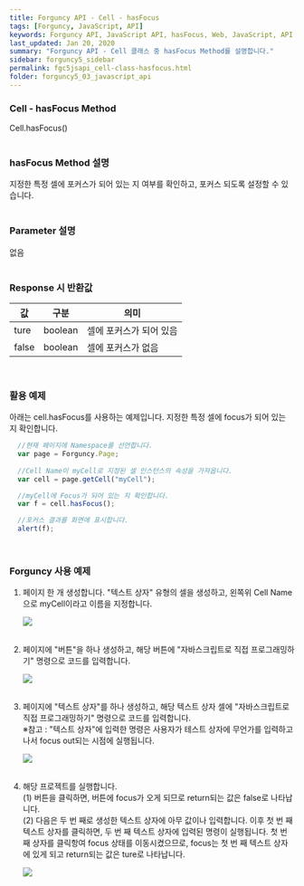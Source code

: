 ```yaml
---
title: Forguncy API - Cell - hasFocus
tags: [Forguncy, JavaScript, API]
keywords: Forguncy API, JavaScript API, hasFocus, Web, JavaScript, API
last_updated: Jan 20, 2020
summary: "Forguncy API - Cell 클래스 중 hasFocus Method를 설명합니다."
sidebar: forguncy5_sidebar
permalink: fgc5jsapi_cell-class-hasfocus.html
folder: forguncy5_03_javascript_api
---
```


### Cell - hasFocus Method
Cell.hasFocus()
<br /><br />

### hasFocus Method 설명
지정한 특정 셀에 포커스가 되어 있는 지 여부를 확인하고, 포커스 되도록 설정할 수 있습니다. 
<br /><br />

### Parameter 설명
없음
<br /><br />

### Response 시 반환값

| 값 | 구분 | 의미 |
| --- | --- | --- |
| ture | boolean | 셀에 포커스가 되어 있음 |
| false | boolean | 셀에 포커스가 없음 |

<br />

### 활용 예제
아래는 cell.hasFocus를 사용하는 예제입니다. 지정한 특정 셀에 focus가 되어 있는 지 확인합니다.
<br />

~~~javascript
  //현재 페이지에 Namespace를 선언합니다.
  var page = Forguncy.Page;
  
  //Cell Name이 myCell로 지정된 셀 인스턴스의 속성을 가져옵니다.
  var cell = page.getCell("myCell");

  //myCell에 Focus가 되어 있는 지 확인합니다.
  var f = cell.hasFocus();

  //포커스 결과를 화면에 표시합니다.
  alert(f);
~~~

<br />

### Forguncy 사용 예제

1. 페이지 한 개 생성합니다. "텍스트 상자" 유형의 셀을 생성하고, 왼쪽위 Cell Name으로 myCell이라고 이름을 지정합니다.

    ![]({{site.url}}/images/forguncy5/ex-ss_cell-hasfocus01.png)
    <br /><br />

2. 페이지에 "버튼"을 하나 생성하고, 해당 버튼에 "자바스크립트로 직접 프로그래밍하기" 명령으로 코드를 입력합니다.

    ![]({{site.url}}/images/forguncy5/ex-ss_cell-hasfocus02.png)
    <br /><br />

3. 페이지에 "텍스트 상자"를 하나 생성하고, 해당 텍스트 상자 셀에 "자바스크립트로 직접 프로그래밍하기" 명령으로 코드를 입력합니다.<br />
    ※참고 : "텍스트 상자"에 입력한 명령은 사용자가 테스트 상자에 무언가를 입력하고나서 focus out되는 시점에 실행됩니다.

    ![]({{site.url}}/images/forguncy5/ex-ss_cell-hasfocus03.png)
    <br /><br />

4. 해당 프로젝트를 실행합니다.<br />
    (1) 버튼을 클릭하면, 버튼에 focus가 오게 되므로 return되는 값은 false로 나타납니다.<br />
    (2) 다음은 두 번 째로 생성한 텍스트 상자에 아무 값이나 입력합니다. 이후 첫 번 째 텍스트 상자를 클릭하면, 두 번 째 텍스트 상자에 입력된 명령이 실행됩니다. 첫 번 째 상자를 클릭항여 focus 상태를 이동시켰으므로, focus는 첫 번 째 텍스트 상자에 있게 되고 return되는 값은 ture로 나타납니다.

    ![]({{site.url}}/images/forguncy5/ex-ss_cell-hasfocus04.gif)

<br /><br />
